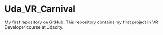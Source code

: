 # Uda_VR_Carnival
My first repository on GitHub. This repository contains my first project in VR Developer course at Udacity.
